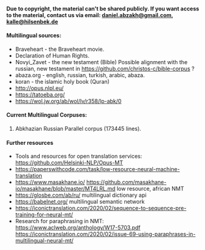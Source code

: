 #### Due to copyright, the material can't be shared publicly. If you want access to the material, contact us via email: daniel.abzakh@gmail.com, 	kalle@hilsenbek.de

#### Multilingual sources:
-	Braveheart - the Braveheart movie.
-	Declaration of Human Rights.
-	Novyi_Zavet - the new testament (Bible) Possible alignment with the russian, new testament in https://github.com/christos-c/bible-corpus ?
-	abaza.org  - english, russian, turkish, arabic, abaza.
-	koran - the islamic holy book (Quran)
- http://opus.nlpl.eu/
- https://tatoeba.org/
- https://wol.jw.org/ab/wol/lv/r358/lp-abk/0

#### Current Multilingual Corpuses:
1. Abkhazian Russian Parallel corpus (173445 lines).

#### Further resources
- Tools and resources for open translation services: https://github.com/Helsinki-NLP/Opus-MT
- https://paperswithcode.com/task/low-resource-neural-machine-translation
- https://www.masakhane.io/ https://github.com/masakhane-io/masakhane/blob/master/MT4LRL.md low resource, african NMT
- https://glosbe.com/ab/ru/ multilingual dictionary api
- https://babelnet.org/ multilingual semantic network
- https://iconictranslation.com/2020/02/sequence-to-sequence-pre-training-for-neural-mt/
- Research for paraphrasing in NMT:
  https://www.aclweb.org/anthology/W17-5703.pdf
  https://iconictranslation.com/2020/02/issue-69-using-paraphrases-in-multilingual-neural-mt/
